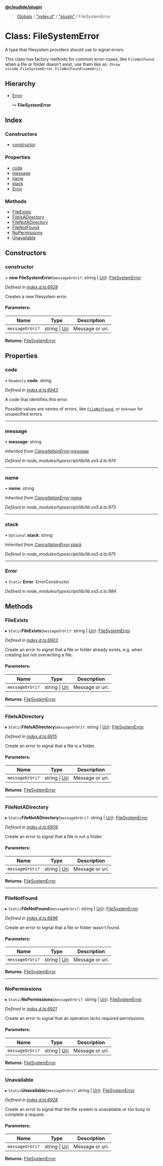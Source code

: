 **[@cloudide/plugin](../README.md)**

> [Globals](../README.md) / ["index.d"](../modules/_index_d_.md) / ["plugin"](../modules/_index_d_._plugin_.md) / FileSystemError

# Class: FileSystemError

A type that filesystem providers should use to signal errors.

This class has factory methods for common error-cases, like `FileNotFound` when
a file or folder doesn't exist, use them like so: `throw vscode.FileSystemError.FileNotFound(someUri);`

## Hierarchy

* [Error](_index_d_._plugin_.cancellationerror.md#error)

  ↳ **FileSystemError**

## Index

### Constructors

* [constructor](_index_d_._plugin_.filesystemerror.md#constructor)

### Properties

* [code](_index_d_._plugin_.filesystemerror.md#code)
* [message](_index_d_._plugin_.filesystemerror.md#message)
* [name](_index_d_._plugin_.filesystemerror.md#name)
* [stack](_index_d_._plugin_.filesystemerror.md#stack)
* [Error](_index_d_._plugin_.filesystemerror.md#error)

### Methods

* [FileExists](_index_d_._plugin_.filesystemerror.md#fileexists)
* [FileIsADirectory](_index_d_._plugin_.filesystemerror.md#fileisadirectory)
* [FileNotADirectory](_index_d_._plugin_.filesystemerror.md#filenotadirectory)
* [FileNotFound](_index_d_._plugin_.filesystemerror.md#filenotfound)
* [NoPermissions](_index_d_._plugin_.filesystemerror.md#nopermissions)
* [Unavailable](_index_d_._plugin_.filesystemerror.md#unavailable)

## Constructors

### constructor

\+ **new FileSystemError**(`messageOrUri?`: string \| [Uri](_index_d_._plugin_.uri.md)): [FileSystemError](_index_d_._plugin_.filesystemerror.md)

*Defined in [index.d.ts:6928](https://github.com/shuyaqian/cloudide-plugin-api/blob/6d83fa1/index.d.ts#L6928)*

Creates a new filesystem error.

#### Parameters:

Name | Type | Description |
------ | ------ | ------ |
`messageOrUri?` | string \| [Uri](_index_d_._plugin_.uri.md) | Message or uri.  |

**Returns:** [FileSystemError](_index_d_._plugin_.filesystemerror.md)

## Properties

### code

• `Readonly` **code**: string

*Defined in [index.d.ts:6943](https://github.com/shuyaqian/cloudide-plugin-api/blob/6d83fa1/index.d.ts#L6943)*

A code that identifies this error.

Possible values are names of errors, like [`FileNotFound`](#FileSystemError.FileNotFound),
or `Unknown` for unspecified errors.

___

### message

•  **message**: string

*Inherited from [CancellationError](_index_d_._plugin_.cancellationerror.md).[message](_index_d_._plugin_.cancellationerror.md#message)*

*Defined in node_modules/typescript/lib/lib.es5.d.ts:974*

___

### name

•  **name**: string

*Inherited from [CancellationError](_index_d_._plugin_.cancellationerror.md).[name](_index_d_._plugin_.cancellationerror.md#name)*

*Defined in node_modules/typescript/lib/lib.es5.d.ts:973*

___

### stack

• `Optional` **stack**: string

*Inherited from [CancellationError](_index_d_._plugin_.cancellationerror.md).[stack](_index_d_._plugin_.cancellationerror.md#stack)*

*Defined in node_modules/typescript/lib/lib.es5.d.ts:975*

___

### Error

▪ `Static` **Error**: ErrorConstructor

*Defined in node_modules/typescript/lib/lib.es5.d.ts:984*

## Methods

### FileExists

▸ `Static`**FileExists**(`messageOrUri?`: string \| [Uri](_index_d_._plugin_.uri.md)): [FileSystemError](_index_d_._plugin_.filesystemerror.md)

*Defined in [index.d.ts:6903](https://github.com/shuyaqian/cloudide-plugin-api/blob/6d83fa1/index.d.ts#L6903)*

Create an error to signal that a file or folder already exists, e.g. when
creating but not overwriting a file.

#### Parameters:

Name | Type | Description |
------ | ------ | ------ |
`messageOrUri?` | string \| [Uri](_index_d_._plugin_.uri.md) | Message or uri.  |

**Returns:** [FileSystemError](_index_d_._plugin_.filesystemerror.md)

___

### FileIsADirectory

▸ `Static`**FileIsADirectory**(`messageOrUri?`: string \| [Uri](_index_d_._plugin_.uri.md)): [FileSystemError](_index_d_._plugin_.filesystemerror.md)

*Defined in [index.d.ts:6915](https://github.com/shuyaqian/cloudide-plugin-api/blob/6d83fa1/index.d.ts#L6915)*

Create an error to signal that a file is a folder.

#### Parameters:

Name | Type | Description |
------ | ------ | ------ |
`messageOrUri?` | string \| [Uri](_index_d_._plugin_.uri.md) | Message or uri.  |

**Returns:** [FileSystemError](_index_d_._plugin_.filesystemerror.md)

___

### FileNotADirectory

▸ `Static`**FileNotADirectory**(`messageOrUri?`: string \| [Uri](_index_d_._plugin_.uri.md)): [FileSystemError](_index_d_._plugin_.filesystemerror.md)

*Defined in [index.d.ts:6909](https://github.com/shuyaqian/cloudide-plugin-api/blob/6d83fa1/index.d.ts#L6909)*

Create an error to signal that a file is not a folder.

#### Parameters:

Name | Type | Description |
------ | ------ | ------ |
`messageOrUri?` | string \| [Uri](_index_d_._plugin_.uri.md) | Message or uri.  |

**Returns:** [FileSystemError](_index_d_._plugin_.filesystemerror.md)

___

### FileNotFound

▸ `Static`**FileNotFound**(`messageOrUri?`: string \| [Uri](_index_d_._plugin_.uri.md)): [FileSystemError](_index_d_._plugin_.filesystemerror.md)

*Defined in [index.d.ts:6896](https://github.com/shuyaqian/cloudide-plugin-api/blob/6d83fa1/index.d.ts#L6896)*

Create an error to signal that a file or folder wasn't found.

#### Parameters:

Name | Type | Description |
------ | ------ | ------ |
`messageOrUri?` | string \| [Uri](_index_d_._plugin_.uri.md) | Message or uri.  |

**Returns:** [FileSystemError](_index_d_._plugin_.filesystemerror.md)

___

### NoPermissions

▸ `Static`**NoPermissions**(`messageOrUri?`: string \| [Uri](_index_d_._plugin_.uri.md)): [FileSystemError](_index_d_._plugin_.filesystemerror.md)

*Defined in [index.d.ts:6921](https://github.com/shuyaqian/cloudide-plugin-api/blob/6d83fa1/index.d.ts#L6921)*

Create an error to signal that an operation lacks required permissions.

#### Parameters:

Name | Type | Description |
------ | ------ | ------ |
`messageOrUri?` | string \| [Uri](_index_d_._plugin_.uri.md) | Message or uri.  |

**Returns:** [FileSystemError](_index_d_._plugin_.filesystemerror.md)

___

### Unavailable

▸ `Static`**Unavailable**(`messageOrUri?`: string \| [Uri](_index_d_._plugin_.uri.md)): [FileSystemError](_index_d_._plugin_.filesystemerror.md)

*Defined in [index.d.ts:6928](https://github.com/shuyaqian/cloudide-plugin-api/blob/6d83fa1/index.d.ts#L6928)*

Create an error to signal that the file system is unavailable or too busy to
complete a request.

#### Parameters:

Name | Type | Description |
------ | ------ | ------ |
`messageOrUri?` | string \| [Uri](_index_d_._plugin_.uri.md) | Message or uri.  |

**Returns:** [FileSystemError](_index_d_._plugin_.filesystemerror.md)
